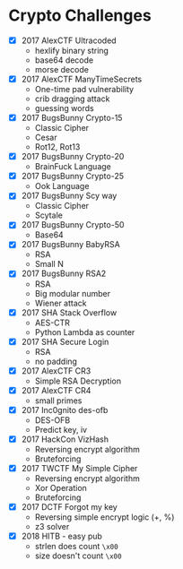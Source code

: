 # Crypto Challenges

* [x] 2017 AlexCTF Ultracoded
  - hexlify binary string
  - base64 decode
  - morse decode
* [x] 2017 AlexCTF ManyTimeSecrets
  - One-time pad vulnerability
  - crib dragging attack
  - guessing words
* [x] 2017 BugsBunny Crypto-15
  - Classic Cipher
  - Cesar
  - Rot12, Rot13
* [x] 2017 BugsBunny Crypto-20
  - BrainFuck Language
* [x] 2017 BugsBunny Crypto-25
  - Ook Language
* [x] 2017 BugsBunny Scy way
  - Classic Cipher
  - Scytale
* [x] 2017 BugsBunny Crypto-50
  - Base64
* [x] 2017 BugsBunny BabyRSA
  - RSA
  - Small N
* [x] 2017 BugsBunny RSA2
  - RSA
  - Big modular number
  - Wiener attack
* [x] 2017 SHA Stack Overflow
  - AES-CTR
  - Python Lambda as counter
* [x] 2017 SHA Secure Login
  - RSA
  - no padding
* [x] 2017 AlexCTF CR3
  - Simple RSA Decryption
* [x] 2017 AlexCTF CR4
  - small primes
* [x] 2017 Inc0gnito des-ofb
  - DES-OFB
  - Predict key, iv
* [x] 2017 HackCon VizHash
  - Reversing encrypt algorithm
  - Bruteforcing
* [x] 2017 TWCTF My Simple Cipher
  - Reversing encrypt algorithm
  - Xor Operation
  - Bruteforcing
* [x] 2017 DCTF Forgot my key
  - Reversing simple encrypt logic (+, %)
  - z3 solver
* [x] 2018 HITB - easy pub
  - strlen does count `\x00`
  - size doesn't count `\x00`
